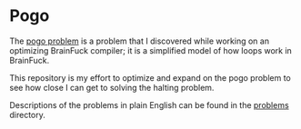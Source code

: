 # Pogo

The [pogo problem](problems/Pogo.md) is a problem that I discovered while working on an optimizing BrainFuck compiler; it is a simplified model of how loops work in BrainFuck.

This repository is my effort to optimize and expand on the pogo problem to see how close I can get to solving the halting problem.

Descriptions of the problems in plain English can be found in the [problems](problems/) directory.
